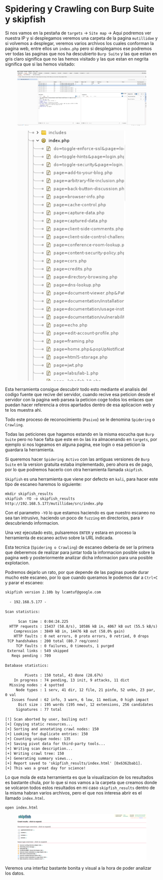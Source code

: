 # Spidering y Crawling con Burp Suite y skipfish

Si nos vamos en la pestaña de `targets` -> `Site map` -> Aqui podremos ver nuestra IP y si desplegamos veremos una carpeta de la pagina `mutillidae` y si volvemos a desplegar, veremos varios archivos los cuales conforman la pagina web, entre ellos un `index.php` pero si desplegamos ese podremos ver todas las paginas que nos ha descubierto `Burp Suite` y las que estan en gris claro significa que no las hemos visitado y las que estan en negrita significa que si las hemos visitado:

<figure><img src="../../../.gitbook/assets/image (56).png" alt=""><figcaption></figcaption></figure>

<figure><img src="../../../.gitbook/assets/image (57).png" alt=""><figcaption></figcaption></figure>

Esta herramienta consigue descubrir todo esto mediante el analisis del codigo fuente que recive del servidor, cuando recive esa peticion desde el servidor con la pagina web parsea la peticion coge todos los enlaces que puedan hacer referencia a otros apartados dentro de esa aplicacion web y te los muestra ahi.

Todo este proceso de reconocimiento (`Pasivo`) se le denomina `Spidering` o `Crawling`.

Todas las peticiones que hagamos estando en la misma escucha que `Burp Suite` pero no hace falta que este en `On` las ira almacenando en `targets`, por ejemplo si nos logeamos en alguna pagina, ese login o esa peticion la guardara la herramienta.

Si queremos hacer `Spidering Activo` con las antiguas versiones de `Burp Suite` en la version gratuita estaba implementado, pero ahora es de pago, por lo que podremos hacerlo con otra herramienta llamada `skipfish`.

`Skipfish` es una herramienta que viene por defecto en `kali`, para hacer este tipo de escaneo haremos lo siguiente:

```shell
mkdir skipfish_results
skipfish -YO -o skipfish_results http://192.168.5.177/mutillidae/src/index.php
```

Con el parametro `-YO` lo que estamos haciendo es que nuestro escaneo no sea tan intrusivo, haciendo un poco de `fuzzing` en directorios, para ir descubriendo informacion.

Una vez ejecutado esto, pulsaremos `ENTER` y estara en proceso la herramienta de escaneo activo sobre la URL indicada.

Esta tecnica (`Spidering o Crawling`) de escaneo deberia de ser la primera que deberemos de realizar para juntar toda la informacion posible sobre la pagina web y posteriormente analizar dicha informacion para una posible explotacion.

Podremos dejarlo un rato, por que depende de las paginas puede durar mucho este escaneo, por lo que cuando queramos le podemos dar a `Ctrl+C` y parar el escaneo:

```
skipfish version 2.10b by lcamtuf@google.com

  - 192.168.5.177 -

Scan statistics:

      Scan time : 0:04:24.225
  HTTP requests : 15437 (58.8/s), 10586 kB in, 4067 kB out (55.5 kB/s)   
    Compression : 3849 kB in, 14476 kB out (58.0% gain)    
    HTTP faults : 0 net errors, 0 proto errors, 0 retried, 0 drops
 TCP handshakes : 200 total (80.7 req/conn)  
     TCP faults : 0 failures, 0 timeouts, 1 purged
 External links : 549 skipped
   Reqs pending : 709         

Database statistics:

         Pivots : 150 total, 43 done (28.67%)    
    In progress : 74 pending, 13 init, 9 attacks, 11 dict     
  Missing nodes : 4 spotted
     Node types : 1 serv, 41 dir, 12 file, 21 pinfo, 52 unkn, 23 par, 0 val
   Issues found : 62 info, 3 warn, 6 low, 11 medium, 0 high impact
      Dict size : 195 words (195 new), 12 extensions, 256 candidates
     Signatures : 77 total
        
[!] Scan aborted by user, bailing out!
[+] Copying static resources...
[+] Sorting and annotating crawl nodes: 150
[+] Looking for duplicate entries: 150
[+] Counting unique nodes: 135
[+] Saving pivot data for third-party tools...
[+] Writing scan description...
[+] Writing crawl tree: 150
[+] Generating summary views...
[+] Report saved to 'skipfish_results/index.html' [0x6362bab1].
[+] This was a great day for science!
```

Lo que mola de esta herramienta es que la visualizacion de los resultados es bastante chula, por lo que si nos vamos a la carpeta que creamos donde se volcaron todos estos resultados en mi caso `skipfish_results` dentro de la misma habran varios archivos, pero el que nos interesa abrir es el llamado `index.html`.

```shell
open index.html
```

<figure><img src="../../../.gitbook/assets/image (58).png" alt=""><figcaption></figcaption></figure>

Veremos una interfaz bastante bonita y visual a la hora de poder analizar los datos.
